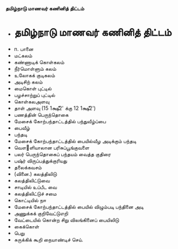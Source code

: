 **தமிழ்நாடு மாணவர் கணினித் திட்டம்**
- # தமிழ்நாடு மாணவர் கணினித் திட்டம்
- n. பானை
- மட்கலம்
- கண்ணாடிக் கொள்கலம்
- நீர்மொள்ளும் கலம்
- உலோகக் குடிகலம்
- அடிசிற் கலம்
- மைகொள் புட்டில்
- பழச்சாற்றுப் புட்டில்
- கொள்கலஅளவு
- தாள் அளவு (15 1க்ஷீ2' க்கு 12 1க்ஷீ2')
- பணத்தின் பெருந்தொகை
- மேசைக் கோற்பந்தாட்டத்தில் பந்துவீழ்ப்பை
- பைவீழ்
- பந்தடி
- மேசைக் கோற்பந்தாட்டத்தில் பையில்வீழ அடிக்கும் பந்தடி
- வௌ஢ளியாலான பரிசுப்பூங்குவளை
- பலர் பெருந்தொகைப் பந்தயம் வைத்த குதிரை
- பஷ்ர் விருப்பத்துக்குரியது
- தலைக்கவசம்
- (வினை.) கலத்திலிடு
- கலத்திலிட்டுவை
- சாடியில் உப்பீட வை
- கலத்திலிட்டுச்  சமை
- கொட்டியில் நஈ
- மேசைக் கோற்பந்தாட்டத்தில் பையில் விழும்படி பந்தினை அடி
- அணுக்கக் குறிவேட்டுஎறி
- வேட்டையில் கொன்ற சிறு விலங்கினைப் பையிலிடு
- கைக்கொள்
- பெறு
- சுருக்கிக் கூறி நையாண்டிச் செய்.

